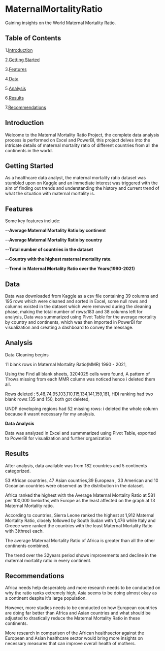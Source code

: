 # MaternalMortalityRatio
Gaining insights on the World Maternal Mortality Ratio.

## Table of Contents
1.[Introduction](#introduction)

2.[Getting Started](#getting-started)

3.[Features](#features)

4.[Data](#data)

5.[Analysis](#analysis)

6.[Results](#results)

7.[Recommendations](#recommendations)

##  Introduction
Welcome to the Maternal Mortality Ratio Project, the complete data analysis process is performed on Excel and PowerBI, this project delves into the intricate details of maternal mortality ratio of different countries from all the continents in the world.

## Getting Started 
As a healthcare data analyst, the maternal mortality ratio dataset was stumbled upon on Kaggle and an immediate interest was triggered with the aim of finding out trends and understanding the history and current trend of what the situation with maternal mortality is.

## Features
Some key features include:

--**Average Maternal Mortality Ratio by continent**

--**Average Maternal Mortality Ratio by country**

--**Total number of countries in the dataset**

--**Country with the highest maternal mortality rate**.

--**Trend in Maternal Mortality Ratio over the Years(1990-2021)**

## Data
Data was downloaded from Kaggle as a csv file containing 39 columns and 195 rows which were cleaned and sorted in Excel, some null rows and columns existed in the dataset which were removed during the cleaning phase, making the total number of rows:183 and 38 columns left for analysis, Data was summarized using Pivot Table for the average mortality by country and continents, which was then imported in PowerBI for visualization and creating a dashboard to convey the message.

## Analysis
Data Cleaning begins

11 blank rows in Maternal Mortality Ratio(MMR) 1990 - 2021,

Using the Find all blank sheets, 3204025 cells were found,
A pattern of 11rows missing from each MMR column was noticed hence i deleted them all.

Rows deleted : 5,48,74,95,103,110,115,134,141,159,181,
HDI ranking had two blank rows:135 and 150, both got deleted,

UNDP developing regions had 52 missing rows: i deleted the whole column because it wasnt necessary for my analysis.

**Data Analysis**

Data was analyzed in Excel and summmarized using Pivot Table, exported to PowerBI for visualization and further organization

## Results

After analysis, data available was from 182 countries and 5 continents categorized.

53 African countries, 47 Asian countries,39 European , 33 American and 10 Oceanian countries were observed as the distribution in the dataset.

Africa ranked the highest with the Average Maternal Mortality Ratio at 581 per 100,000 livebirths,with Europe as the least affected on the graph at 13 Maternal Mortality ratio.

According to countries, Sierra Leone ranked the highest at 1,912 Maternal Mortality Ratio, closely followed by South Sudan with 1,476 while Italy and Greece were ranked the countries with the least Maternal Mortality Ratio with 3(three) each.

The average Maternal Mortality Ratio of Africa is greater than all the other continents combined.

The trend over the 32years period shows improvements and decline in the maternal mortality ratio in every continent.

## Recommendations

Africa needs help desperately and more research needs to be conducted on why the ratio ranks extremely high, Asia seems to be doing almost okay as a continent despite it's large population.

However, more studies needs to be conducted on how European countries are doing far better than Africa and Asian countries and what should be adjusted to drastically reduce the Maternal Mortality Ratio in these continents.

More research in comparison of the African healthsector against the European and Asian healthcare sector would bring more insights on necessary measures that can improve overall health of mothers.



